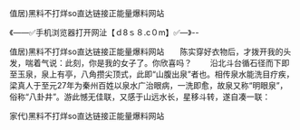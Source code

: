 值居)黑料不打烊so直达链接正能量爆料网站

《——✅手机浏览器打开网沚【ｄ8ｓ８.c０m】✅—》--

值居)黑料不打烊so直达链接正能量爆料网站　　陈实穿好衣物后，才拨开我的头发，喘着气说：此刻，你是我的女子了。你欣喜吗？
　　沿北斗台循石径而下即至玉泉，泉上有亭，八角攒尖顶式，此即“山腹出泉”者也。相传泉水能洗目疗疾，梁真人于至元27年为秦州百姓以泉水广治眼病，一洗即愈，故泉又称“明眼泉”，俗称“八卦井”。游此憾无佳联，又感于山远水长，星移斗转，遂自凑一联：





家代)黑料不打烊so直达链接正能量爆料网站
